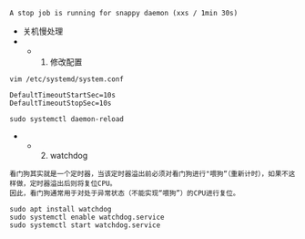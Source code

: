 `A stop job is running for snappy daemon (xxs / 1min 30s)`
- 关机慢处理
- - 1. 修改配置
```
vim /etc/systemd/system.conf

DefaultTimeoutStartSec=10s
DefaultTimeoutStopSec=10s

sudo systemctl daemon-reload
```
- - 2. watchdog
```
看门狗其实就是一个定时器，当该定时器溢出前必须对看门狗进行"喂狗“（重新计时），如果不这样做，定时器溢出后则将复位CPU。
因此，看门狗通常用于对处于异常状态（不能实现“喂狗”）的CPU进行复位。

sudo apt install watchdog
sudo systemctl enable watchdog.service
sudo systemctl start watchdog.service
```
